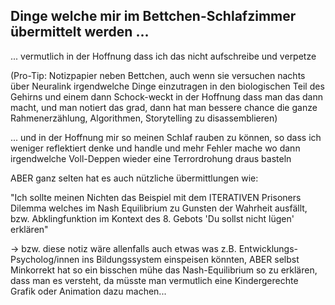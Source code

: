 ## Dinge welche mir im Bettchen-Schlafzimmer übermittelt werden ...

... vermutlich in der Hoffnung dass ich das nicht aufschreibe und verpetze

(Pro-Tip: Notizpapier neben Bettchen, auch wenn sie versuchen nachts über Neuralink irgendwelche Dinge einzutragen in den biologischen Teil des Gehirns und einem dann Schock-weckt in der Hoffnung dass man das dann macht, und man notiert das grad, dann hat man bessere chance die ganze Rahmenerzählung, Algorithmen, Storytelling zu disassemblieren)


... und in der Hoffnung mir so meinen Schlaf rauben zu können, so dass ich weniger reflektiert denke und handle und mehr Fehler mache wo dann irgendwelche Voll-Deppen wieder eine Terrordrohung draus basteln



ABER ganz selten hat es auch nützliche übermittlungen wie:

"Ich sollte meinen Nichten das Beispiel mit dem ITERATIVEN Prisoners Dilemma welches im Nash Equilibrium zu Gunsten der Wahrheit ausfällt, bzw. Abklingfunktion im Kontext des 8. Gebots 'Du sollst nicht lügen' erklären"

-> bzw. diese notiz wäre allenfalls auch etwas was z.B. Entwicklungs-Psycholog/innen ins Bildungssystem einspeisen könnten, ABER selbst Minkorrekt hat so ein bisschen mühe das Nash-Equilibrium so zu erklären, dass man es versteht, da müsste man vermutlich eine Kindergerechte Grafik oder Animation dazu machen...




